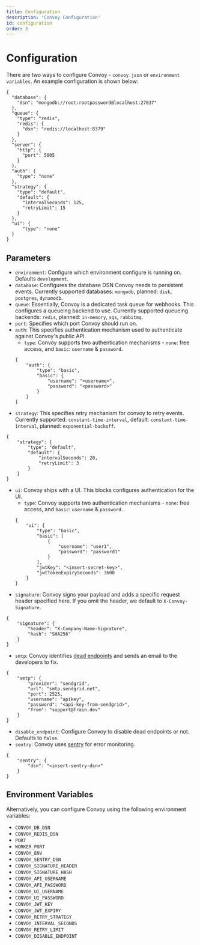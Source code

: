 ```yaml
---
title: Configuration
description: 'Convoy Configuration'
id: configuration
order: 3
---
```


# Configuration

There are two ways to configure Convoy - `convoy.json` or `environment variables`. An example configuration is shown below:

```json[Sample Config]
{
  "database": {
    "dsn": "mongodb://root:rootpassword@localhost:27037"
  },
  "queue": {
    "type": "redis",
    "redis": {
      "dsn": "redis://localhost:8379"
    }
  },
  "server": {
    "http": {
      "port": 5005
    }
  },
  "auth": {
    "type": "none"
  },
  "strategy": {
    "type": "default",
    "default": {
      "intervalSeconds": 125,
      "retryLimit": 15
    }
  },
  "ui": {
      "type": "none"
  }
}
```

## Parameters

-   `environment`: Configure which environment configure is running on. Defaults `development`.
-   `database`: Configures the database DSN Convoy needs to persistent events. Currently supported databases: `mongodb`, planned: `disk`, `postgres`, `dynamodb`.
-   `queue`: Essentially, Convoy is a dedicated task queue for webhooks. This configures a queueing backend to use. Currently supported queueing backends: `redis`, planned: `in-memory`, `sqs`, `rabbitmq`.
-   `port`: Specifies which port Convoy should run on.
-   `auth`: This specifies authentication mechanism used to authenticate against Convoy's public API.
    -   `type`: Convoy supports two authentication mechanisms - `none`: free access, and `basic`: `username` & `password`.
    ```json[sample]
    {
        "auth": {
            "type": "basic",
            "basic": {
                "username": "<username>",
                "password": "<password>"
            }
        }
    }
    ```
-   `strategy`: This specifies retry mechanism for convoy to retry events. Currently supported: `constant-time-interval`, default: `constant-time-interval`, planned: `exponential-backoff`.

```json[sample]
{
    "strategy": {
	    "type": "default",
	    "default": {
			"intervalSeconds": 20,
		    "retryLimit": 3
	    }
	}
}
```

-   `ui`: Convoy ships with a UI. This blocks configures authentication for the UI.
    -   `type`: Convoy supports two authentication mechanisms - `none`: free access, and `basic`: `username` & `password`.
    ```json[sample]
    {
        "ui": {
            "type": "basic",
            "basic": [
                {
                    "username": "user1",
                    "password": "password1"
                }
            ],
            "jwtKey": "<insert-secret-key>",
            "jwtTokenExpirySeconds": 3600
        }
    }
    ```
-   `signature`: Convoy signs your payload and adds a specific request header specified here. If you omit the header, we default to `X-Convoy-Signature`.

```json[sample]
{
    "signature": {
        "header": "X-Company-Name-Signature",
        "hash": "SHA256"
    }
}
```

-   `smtp`: Convoy identifies [dead endpoints](./overview#dead-endpoints) and sends an email to the developers to fix.

```json[sample]
{
    "smtp": {
		"provider": "sendgrid",
		"url": "smtp.sendgrid.net",
		"port": 2525,
		"username": "apikey",
		"password": "<api-key-from-sendgrid>",
		"from": "support@frain.dev"
	}
}
```

-   `disable_endpoint`: Configure Convoy to disable dead endpoints or not. Defaults to `false`.
-   `sentry`: Convoy uses [sentry](https://sentry.io) for error monitoring.

```json[sample]
{
    "sentry": {
        "dsn": "<insert-sentry-dsn>"
    }
}
```

## Environment Variables

Alternatively, you can configure Convoy using the following environment variables:

-   `CONVOY_DB_DSN`
-   `CONVOY_REDIS_DSN`
-   `PORT`
-   `WORKER_PORT`
-   `CONVOY_ENV`
-   `CONVOY_SENTRY_DSN`
-   `CONVOY_SIGNATURE_HEADER`
-   `CONVOY_SIGNATURE_HASH`
-   `CONVOY_API_USERNAME`
-   `CONVOY_API_PASSWORD`
-   `CONVOY_UI_USERNAME`
-   `CONVOY_UI_PASSWORD`
-   `CONVOY_JWT_KEY`
-   `CONVOY_JWT_EXPIRY`
-   `CONVOY_RETRY_STRATEGY`
-   `CONVOY_INTERVAL_SECONDS`
-   `CONVOY_RETRY_LIMIT`
-   `CONVOY_DISABLE_ENDPOINT`
